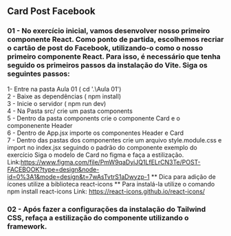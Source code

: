 ## Card Post Facebook
### 01 -  No exercício inicial, vamos desenvolver nosso primeiro componente React. Como ponto de partida, escolhemos recriar o cartão de post do Facebook, utilizando-o como o nosso primeiro componente React. Para isso, é necessário que tenha seguido os primeiros passos da instalação do Vite. Siga os seguintes passos:
1- Entre na pasta Aula 01 ( cd '.\Aula 01\') <br/>
2 - Baixe as dependências ( npm install) <br/>
3 - Inicie o servidor ( npm run dev) <br/>
4 - Na Pasta src/ crie um pasta components <br/>
5 - Dentro da pasta components crie o componente Card e o componenente Header  <br/>
6 - Dentro de App.jsx importe os componentes Header e Card  <br/>
7 - Dentro das pastas dos componentes crie um arquivo style.module.css e import no index.jsx seguindo o padrão do componente exemplo do exercício
Siga o modelo de Card no figma e faça a estilização.
Link:https://www.figma.com/file/PmW9qaDyiJQ1LfELrCN3Te/POST-FACEBOOK?type=design&node-id=0%3A1&mode=design&t=7wAsTvtrS1aDwyzp-1
** Dica para adição de ícones utilize  a biblioteca react-icons 
** Para instalá-la utilize o comando npm install react-icons
Link: https://react-icons.github.io/react-icons/

### 02 - Após fazer a configurações da instalação do Tailwind CSS, refaça a estilização do componente utilizando o framework.